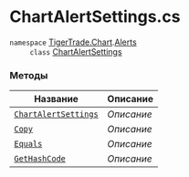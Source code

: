 
# ChartAlertSettings.cs
`namespace` [TigerTrade.Chart](../../../TigerTrade.Chart.md).[Alerts](../../../TigerTrade.Chart/Alerts.md)  
&nbsp;&nbsp;&nbsp;&nbsp;&nbsp;&nbsp;&nbsp;&nbsp;&nbsp;`class` [ChartAlertSettings](../ChartAlertSettings.cs.md)

### Методы
| Название | Описание |
| --- | --- |
| [`ChartAlertSettings`](./Методы/ChartAlertSettings.md) | *Описание* |
| [`Copy`](./Методы/Copy.md) | *Описание* |
| [`Equals`](./Методы/Equals.md) | *Описание* |
| [`GetHashCode`](./Методы/GetHashCode.md) | *Описание* |
